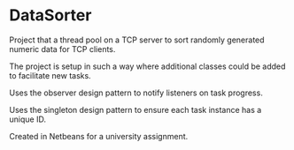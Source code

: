 # DataSorter
Project that a thread pool on a TCP server to sort randomly generated numeric data for TCP clients.

The project is setup in such a way where additional classes could be added to facilitate new tasks.

Uses the observer design pattern to notify listeners on task progress.

Uses the singleton design pattern to ensure each task instance has a unique ID.

Created in Netbeans for a university assignment.

